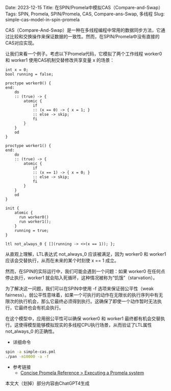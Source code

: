 Date: 2023-12-15
Title: 在SPIN/Promela中模拟CAS（Compare-and-Swap）
Tags: SPIN, Promela, SPIN/Promela, CAS, Compare-ans-Swap, 多线程
Slug: simple-cas-model-in-spin-promela


CAS（Compare-And-Swap）是一种在多线程编程中常用的数据同步方法，它通过比较和交换操作来保证数据的一致性。然而，在SPIN/Promela中没有直接的CAS对应实现。

让我们来看一个例子。考虑以下Promela代码，它模拟了两个工作线程 worker0 和 worker1 使用CAS机制交替修改共享变量 x 的场景：

```promela
int x = 0;
bool running = false;

proctype worker0() {
end:
    do
    :: (true) -> {
        atomic {
            if
            :: (x == 0) -> { x = 1; }
            :: else -> skip;
            fi
        }
    }
    od
}

proctype worker1() {
end:
    do
    :: (true) -> {
        atomic {
            if
            :: (x == 1) -> { x = 0; }
            :: else -> skip;
            fi
        }
    }
    od
}

init {
    atomic {
      run worker0()
      run worker1();
    }
    running = true;
}

ltl not_always_0 { [](running -> <>(x == 1)); };
```


从直观上理解，LTL表达式 not_always_0 应该被满足，因为 worker0 和 worker1 应该会交替执行，从而在未来的某个时刻使 x == 1 成立。

然而，在SPIN的实际运行中，我们可能会遇到一个问题：如果 worker0 在任何点停止执行，worker1 就会陷入死循环，这种情况被称为“饥饿”（starvation）。

为了解决这一问题，我们可以在SPIN中使用 -f 选项来保证弱公平性（weak fairness）。弱公平性意味着，如果一个可执行的动作在无限长的执行序列中有无限次的执行机会，那么它最终必须得到执行。这确保了即使一个动作暂时无法执行，它最终也会有机会执行。

在这个模型中，应用弱公平性可以确保 worker0 和 worker1 最终都有机会交替执行。这使得模型能够模拟现实的多线程CPU执行场景，从而验证了LTL属性 not_always_0 的正确性。

* 详细命令
```bash
spin -a simple-cas.pml
./pan -m10000 -a -f
```

* 参考链接
  * [Concise Promela Reference > Executing a Promela system](https://spinroot.com/spin/Man/Quick.html)

<div class="alert alert-info" role="alert">本文大（划掉）部分内容由ChatGPT4生成</div>
